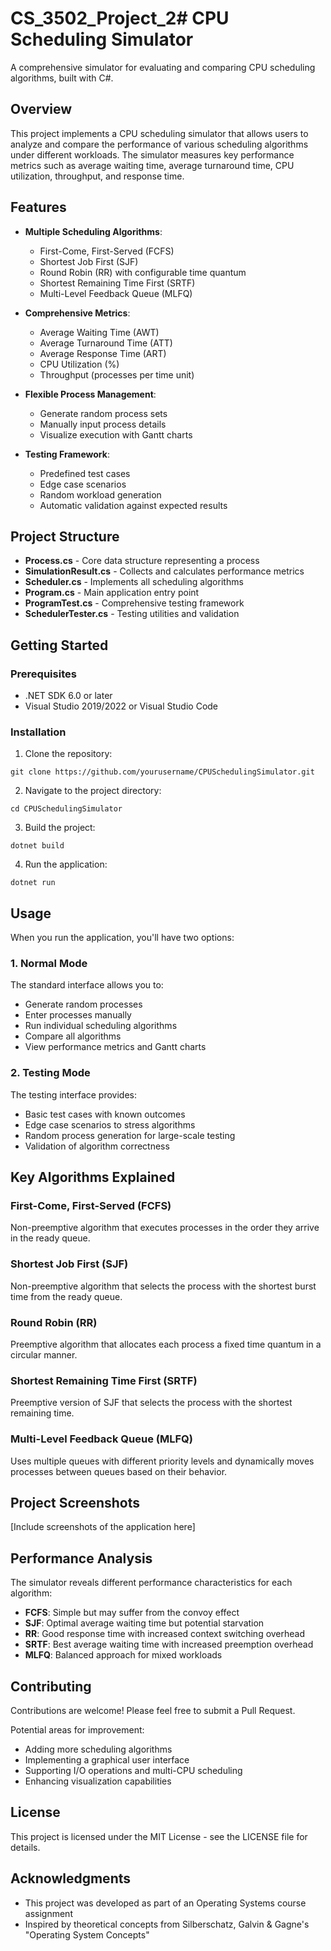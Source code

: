 # CS_3502_Project_2# CPU Scheduling Simulator

A comprehensive simulator for evaluating and comparing CPU scheduling algorithms, built with C#.

## Overview

This project implements a CPU scheduling simulator that allows users to analyze and compare the performance of various scheduling algorithms under different workloads. The simulator measures key performance metrics such as average waiting time, average turnaround time, CPU utilization, throughput, and response time.

## Features

- **Multiple Scheduling Algorithms**:
  - First-Come, First-Served (FCFS)
  - Shortest Job First (SJF)
  - Round Robin (RR) with configurable time quantum
  - Shortest Remaining Time First (SRTF)
  - Multi-Level Feedback Queue (MLFQ)

- **Comprehensive Metrics**:
  - Average Waiting Time (AWT)
  - Average Turnaround Time (ATT)
  - Average Response Time (ART)
  - CPU Utilization (%)
  - Throughput (processes per time unit)

- **Flexible Process Management**:
  - Generate random process sets
  - Manually input process details
  - Visualize execution with Gantt charts

- **Testing Framework**:
  - Predefined test cases
  - Edge case scenarios
  - Random workload generation
  - Automatic validation against expected results

## Project Structure

- **Process.cs** - Core data structure representing a process
- **SimulationResult.cs** - Collects and calculates performance metrics
- **Scheduler.cs** - Implements all scheduling algorithms
- **Program.cs** - Main application entry point
- **ProgramTest.cs** - Comprehensive testing framework
- **SchedulerTester.cs** - Testing utilities and validation

## Getting Started

### Prerequisites

- .NET SDK 6.0 or later
- Visual Studio 2019/2022 or Visual Studio Code

### Installation

1. Clone the repository:
```
git clone https://github.com/yourusername/CPUSchedulingSimulator.git
```

2. Navigate to the project directory:
```
cd CPUSchedulingSimulator
```

3. Build the project:
```
dotnet build
```

4. Run the application:
```
dotnet run
```

## Usage

When you run the application, you'll have two options:

### 1. Normal Mode

The standard interface allows you to:
- Generate random processes
- Enter processes manually
- Run individual scheduling algorithms
- Compare all algorithms
- View performance metrics and Gantt charts

### 2. Testing Mode

The testing interface provides:
- Basic test cases with known outcomes
- Edge case scenarios to stress algorithms
- Random process generation for large-scale testing
- Validation of algorithm correctness

## Key Algorithms Explained

### First-Come, First-Served (FCFS)
Non-preemptive algorithm that executes processes in the order they arrive in the ready queue.

### Shortest Job First (SJF)
Non-preemptive algorithm that selects the process with the shortest burst time from the ready queue.

### Round Robin (RR)
Preemptive algorithm that allocates each process a fixed time quantum in a circular manner.

### Shortest Remaining Time First (SRTF)
Preemptive version of SJF that selects the process with the shortest remaining time.

### Multi-Level Feedback Queue (MLFQ)
Uses multiple queues with different priority levels and dynamically moves processes between queues based on their behavior.

## Project Screenshots

[Include screenshots of the application here]

## Performance Analysis

The simulator reveals different performance characteristics for each algorithm:

- **FCFS**: Simple but may suffer from the convoy effect
- **SJF**: Optimal average waiting time but potential starvation
- **RR**: Good response time with increased context switching overhead
- **SRTF**: Best average waiting time with increased preemption overhead
- **MLFQ**: Balanced approach for mixed workloads

## Contributing

Contributions are welcome! Please feel free to submit a Pull Request.

Potential areas for improvement:
- Adding more scheduling algorithms
- Implementing a graphical user interface
- Supporting I/O operations and multi-CPU scheduling
- Enhancing visualization capabilities

## License

This project is licensed under the MIT License - see the LICENSE file for details.

## Acknowledgments

- This project was developed as part of an Operating Systems course assignment
- Inspired by theoretical concepts from Silberschatz, Galvin & Gagne's "Operating System Concepts"
